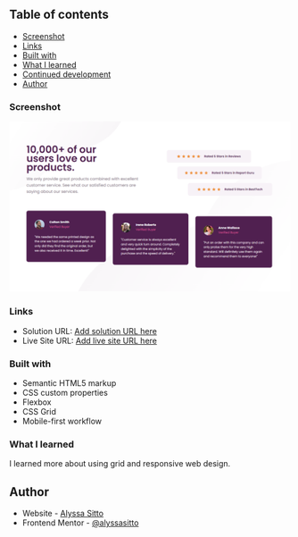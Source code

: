 ## Table of contents

- [Screenshot](#screenshot)
- [Links](#links)
- [Built with](#built-with)
- [What I learned](#what-i-learned)
- [Continued development](#continued-development)
- [Author](#author)

### Screenshot

![](/images/social-proof-screenshot.png)

### Links

- Solution URL: [Add solution URL here](https://github.com/alyssasitto/Social-Proof-Project)
- Live Site URL: [Add live site URL here](https://your-live-site-url.com)

### Built with

- Semantic HTML5 markup
- CSS custom properties
- Flexbox
- CSS Grid
- Mobile-first workflow

### What I learned

I learned more about using grid and responsive web design.

## Author

- Website - [Alyssa Sitto](https://social-proof-81e064.netlify.app/)
- Frontend Mentor - [@alyssasitto](https://www.frontendmentor.io/profile/alyssasitto)
